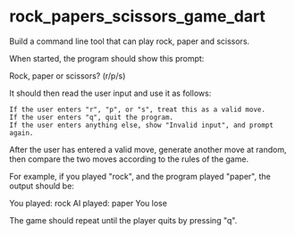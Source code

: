 # rock_papers_scissors_game_dart
Build a command line tool that can play rock, paper and scissors.

When started, the program should show this prompt:

Rock, paper or scissors? (r/p/s)

It should then read the user input and use it as follows:

    If the user enters "r", "p", or "s", treat this as a valid move.
    If the user enters "q", quit the program.
    If the user enters anything else, show "Invalid input", and prompt again.

After the user has entered a valid move, generate another move at random, then compare the two moves according to the rules of the game.

For example, if you played "rock", and the program played "paper", the output should be:

You played: rock
AI played: paper
You lose

The game should repeat until the player quits by pressing "q".

